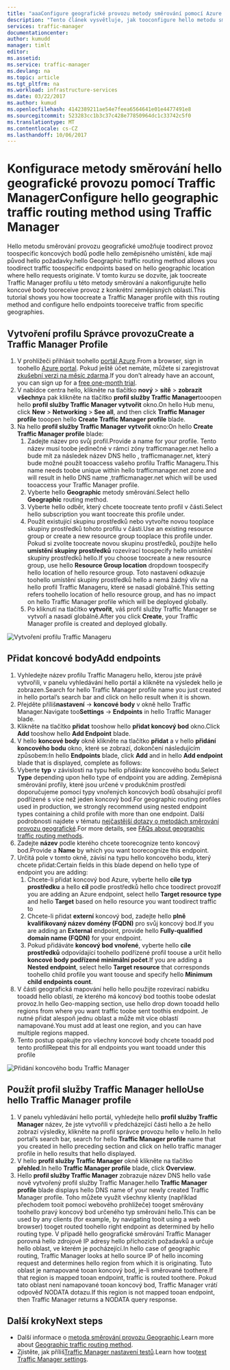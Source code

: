 ```yaml
---
title: "aaaConfigure geografické provozu metody směrování pomocí Azure Traffic Manageru | Microsoft Docs"
description: "Tento článek vysvětluje, jak tooconfigure hello metodu směrování provozu geografické pomocí Azure Traffic Manager"
services: traffic-manager
documentationcenter: 
author: kumudd
manager: timlt
editor: 
ms.assetid: 
ms.service: traffic-manager
ms.devlang: na
ms.topic: article
ms.tgt_pltfrm: na
ms.workload: infrastructure-services
ms.date: 03/22/2017
ms.author: kumud
ms.openlocfilehash: 4142389211ae54e7feea6564641e01e4477491e8
ms.sourcegitcommit: 523283cc1b3c37c428e77850964dc1c33742c5f0
ms.translationtype: MT
ms.contentlocale: cs-CZ
ms.lasthandoff: 10/06/2017
---
```

# <a name="configure-hello-geographic-traffic-routing-method-using-traffic-manager"></a><span data-ttu-id="50cf0-103">Konfigurace metody směrování hello geografické provozu pomocí Traffic Manager</span><span class="sxs-lookup"><span data-stu-id="50cf0-103">Configure hello geographic traffic routing method using Traffic Manager</span></span>

<span data-ttu-id="50cf0-104">Hello metodu směrování provozu geografické umožňuje toodirect provoz toospecific koncových bodů podle hello zeměpisného umístění, kde mají původ hello požadavky.</span><span class="sxs-lookup"><span data-stu-id="50cf0-104">hello Geographic traffic routing method allows you toodirect traffic toospecific endpoints based on hello geographic location where hello requests originate.</span></span> <span data-ttu-id="50cf0-105">V tomto kurzu se dozvíte, jak toocreate Traffic Manager profilu u této metody směrování a nakonfigurujte hello koncové body tooreceive provoz z konkrétní zeměpisných oblastí.</span><span class="sxs-lookup"><span data-stu-id="50cf0-105">This tutorial shows you how toocreate a Traffic Manager profile with this routing method and configure hello endpoints tooreceive traffic from specific geographies.</span></span>

## <a name="create-a-traffic-manager-profile"></a><span data-ttu-id="50cf0-106">Vytvoření profilu Správce provozu</span><span class="sxs-lookup"><span data-stu-id="50cf0-106">Create a Traffic Manager Profile</span></span>

1. <span data-ttu-id="50cf0-107">V prohlížeči přihlásit toohello [portál Azure](http://portal.azure.com).</span><span class="sxs-lookup"><span data-stu-id="50cf0-107">From a browser, sign in toohello [Azure portal](http://portal.azure.com).</span></span> <span data-ttu-id="50cf0-108">Pokud ještě účet nemáte, můžete si zaregistrovat [zkušební verzi na měsíc zdarma](https://azure.microsoft.com/free/).</span><span class="sxs-lookup"><span data-stu-id="50cf0-108">If you don’t already have an account, you can sign up for a [free one-month trial](https://azure.microsoft.com/free/).</span></span>
2. <span data-ttu-id="50cf0-109">V nabídce centra hello, klikněte na tlačítko **nový** > **sítě** > **zobrazit všechny**a pak klikněte na tlačítko **profil služby Traffic Manager**tooopen hello **profil služby Traffic Manager vytvořit** okno.</span><span class="sxs-lookup"><span data-stu-id="50cf0-109">On hello Hub menu, click **New** > **Networking** > **See all**, and then click **Traffic Manager profile** tooopen hello **Create Traffic Manager profile** blade.</span></span>
3. <span data-ttu-id="50cf0-110">Na hello **profil služby Traffic Manager vytvořit** okno:</span><span class="sxs-lookup"><span data-stu-id="50cf0-110">On hello **Create Traffic Manager profile** blade:</span></span>
    1. <span data-ttu-id="50cf0-111">Zadejte název pro svůj profil.</span><span class="sxs-lookup"><span data-stu-id="50cf0-111">Provide a name for your profile.</span></span> <span data-ttu-id="50cf0-112">Tento název musí toobe jedinečné v rámci zóny trafficmanager.net hello a bude mít za následek název DNS hello <profilename>, trafficmanager.net, který bude možné použít tooaccess vašeho profilu Traffic Manageru.</span><span class="sxs-lookup"><span data-stu-id="50cf0-112">This name needs toobe unique within hello trafficmanager.net zone and will result in hello DNS name <profilename>,trafficmanager.net which will be used tooaccess your Traffic Manager profile.</span></span>
    2. <span data-ttu-id="50cf0-113">Vyberte hello **Geographic** metody směrování.</span><span class="sxs-lookup"><span data-stu-id="50cf0-113">Select hello **Geographic** routing method.</span></span>
    3. <span data-ttu-id="50cf0-114">Vyberte hello odběr, který chcete toocreate tento profil v části.</span><span class="sxs-lookup"><span data-stu-id="50cf0-114">Select hello subscription you want toocreate this profile under.</span></span>
    4. <span data-ttu-id="50cf0-115">Použít existující skupinu prostředků nebo vytvořte novou tooplace skupiny prostředků tohoto profilu v části.</span><span class="sxs-lookup"><span data-stu-id="50cf0-115">Use an existing resource group or create a new resource group tooplace this profile under.</span></span> <span data-ttu-id="50cf0-116">Pokud si zvolíte toocreate novou skupinu prostředků, použijte hello **umístění skupiny prostředků** rozevírací toospecify hello umístění skupiny prostředků hello.</span><span class="sxs-lookup"><span data-stu-id="50cf0-116">If you choose toocreate a new resource group, use hello **Resource Group location** dropdown toospecify hello location of hello resource group.</span></span> <span data-ttu-id="50cf0-117">Toto nastavení odkazuje toohello umístění skupiny prostředků hello a nemá žádný vliv na hello profil Traffic Manageru, které se nasadí globálně.</span><span class="sxs-lookup"><span data-stu-id="50cf0-117">This setting refers toohello location of hello resource group, and has no impact on hello Traffic Manager profile which will be deployed globally.</span></span>
    5. <span data-ttu-id="50cf0-118">Po kliknutí na tlačítko **vytvořit**, váš profil služby Traffic Manager se vytvoří a nasadí globálně.</span><span class="sxs-lookup"><span data-stu-id="50cf0-118">After you click **Create**, your Traffic Manager profile is created and deployed globally.</span></span>

![Vytvoření profilu Traffic Manageru](./media/traffic-manager-geographic-routing-method/create-traffic-manager-profile.png)

## <a name="add-endpoints"></a><span data-ttu-id="50cf0-120">Přidat koncové body</span><span class="sxs-lookup"><span data-stu-id="50cf0-120">Add endpoints</span></span>

1. <span data-ttu-id="50cf0-121">Vyhledejte název profilu Traffic Manageru hello, kterou jste právě vytvořili, v panelu vyhledávání hello portál a klikněte na výsledek hello je zobrazen.</span><span class="sxs-lookup"><span data-stu-id="50cf0-121">Search for hello Traffic Manager profile name you just created in hello portal’s search bar and click on hello result when it is shown.</span></span>
2. <span data-ttu-id="50cf0-122">Přejděte příliš**nastavení** -> **koncové body** v okně hello Traffic Manager.</span><span class="sxs-lookup"><span data-stu-id="50cf0-122">Navigate too**Settings** -> **Endpoints** in hello Traffic Manager blade.</span></span>
3. <span data-ttu-id="50cf0-123">Klikněte na tlačítko **přidat** tooshow hello **přidat koncový bod** okno.</span><span class="sxs-lookup"><span data-stu-id="50cf0-123">Click **Add** tooshow hello **Add Endpoint** blade.</span></span>
3. <span data-ttu-id="50cf0-124">V hello **koncové body** okně klikněte na tlačítko **přidat** a v hello **přidání koncového bodu** okno, které se zobrazí, dokončení následujícím způsobem:</span><span class="sxs-lookup"><span data-stu-id="50cf0-124">In hello **Endpoints** blade, click **Add** and in hello **Add endpoint** blade that is displayed, complete as follows:</span></span>
4. <span data-ttu-id="50cf0-125">Vyberte **typ** v závislosti na typu hello přidáváte koncového bodu.</span><span class="sxs-lookup"><span data-stu-id="50cf0-125">Select **Type** depending upon hello type of endpoint you are adding.</span></span> <span data-ttu-id="50cf0-126">Zeměpisná směrování profily, které jsou určené v produkčním prostředí doporučujeme pomocí typy vnořených koncových bodů obsahující profil podřízené s více než jeden koncový bod.</span><span class="sxs-lookup"><span data-stu-id="50cf0-126">For geographic routing profiles used in production, we strongly recommend using nested endpoint types containing a child profile with more than one endpoint.</span></span> <span data-ttu-id="50cf0-127">Další podrobnosti najdete v tématu [nejčastější dotazy o metodách směrování provozu geografické](traffic-manager-FAQs.md).</span><span class="sxs-lookup"><span data-stu-id="50cf0-127">For more details, see [FAQs about geographic traffic routing methods](traffic-manager-FAQs.md).</span></span>
5. <span data-ttu-id="50cf0-128">Zadejte **název** podle kterého chcete toorecognize tento koncový bod.</span><span class="sxs-lookup"><span data-stu-id="50cf0-128">Provide a **Name** by which you want toorecognize this endpoint.</span></span>
6. <span data-ttu-id="50cf0-129">Určitá pole v tomto okně, závisí na typu hello koncového bodu, který chcete přidat:</span><span class="sxs-lookup"><span data-stu-id="50cf0-129">Certain fields in this blade depend on hello type of endpoint you are adding:</span></span>
    1. <span data-ttu-id="50cf0-130">Chcete-li přidat koncový bod Azure, vyberte hello **cíle typ prostředku** a hello **cíl** podle prostředků hello chce toodirect provoz</span><span class="sxs-lookup"><span data-stu-id="50cf0-130">If you are adding an Azure endpoint, select hello **Target resource type** and hello **Target** based on hello resource you want toodirect traffic to</span></span>
    2. <span data-ttu-id="50cf0-131">Chcete-li přidat **externí** koncový bod, zadejte hello **plně kvalifikovaný název domény (FQDN)** pro svůj koncový bod.</span><span class="sxs-lookup"><span data-stu-id="50cf0-131">If you are adding an **External** endpoint, provide hello **Fully-qualified domain name (FQDN)** for your endpoint.</span></span>
    3. <span data-ttu-id="50cf0-132">Pokud přidáváte **koncový bod vnořené**, vyberte hello **cíle prostředků** odpovídající toohello podřízené profil toouse a určit hello **koncové body podřízené minimální počet**.</span><span class="sxs-lookup"><span data-stu-id="50cf0-132">If you are adding a **Nested endpoint**, select hello **Target resource** that corresponds toohello child profile you want toouse and specify hello **Minimum child endpoints count**.</span></span>
7. <span data-ttu-id="50cf0-133">V části geografická mapování hello hello použijte rozevírací nabídku tooadd hello oblastí, ze kterého má koncový bod toothis toobe odeslat provoz.</span><span class="sxs-lookup"><span data-stu-id="50cf0-133">In hello Geo-mapping section, use hello drop down tooadd hello regions from where you want traffic toobe sent toothis endpoint.</span></span> <span data-ttu-id="50cf0-134">Je nutné přidat alespoň jednu oblast a může mít více oblastí namapované.</span><span class="sxs-lookup"><span data-stu-id="50cf0-134">You must add at least one region, and you can have multiple regions mapped.</span></span>
8. <span data-ttu-id="50cf0-135">Tento postup opakujte pro všechny koncové body chcete tooadd pod tento profil</span><span class="sxs-lookup"><span data-stu-id="50cf0-135">Repeat this for all endpoints you want tooadd under this profile</span></span>

![Přidání koncového bodu Traffic Manager](./media/traffic-manager-geographic-routing-method/add-traffic-manager-endpoint.png)

## <a name="use-hello-traffic-manager-profile"></a><span data-ttu-id="50cf0-137">Použít profil služby Traffic Manager hello</span><span class="sxs-lookup"><span data-stu-id="50cf0-137">Use hello Traffic Manager profile</span></span>
1.  <span data-ttu-id="50cf0-138">V panelu vyhledávání hello portál, vyhledejte hello **profil služby Traffic Manager** název, že jste vytvořili v předcházející části hello a že hello zobrazí výsledky, klikněte na profil správce provozu hello v hello.</span><span class="sxs-lookup"><span data-stu-id="50cf0-138">In hello portal’s search bar, search for hello **Traffic Manager profile** name that you created in hello preceding section and click on hello traffic manager profile in hello results that hello displayed.</span></span>
2. <span data-ttu-id="50cf0-139">V hello **profil služby Traffic Manager** okně klikněte na tlačítko **přehled**.</span><span class="sxs-lookup"><span data-stu-id="50cf0-139">In hello **Traffic Manager profile** blade, click **Overview**.</span></span>
3. <span data-ttu-id="50cf0-140">Hello **profil služby Traffic Manager** zobrazuje název DNS hello vaše nově vytvořený profil služby Traffic Manager.</span><span class="sxs-lookup"><span data-stu-id="50cf0-140">hello **Traffic Manager profile** blade displays hello DNS name of your newly created Traffic Manager profile.</span></span> <span data-ttu-id="50cf0-141">Toho můžete využít všechny klienty (například přechodem tooit pomocí webového prohlížeče) tooget směrovány toohello pravý koncový bod určeného typ směrování hello.</span><span class="sxs-lookup"><span data-stu-id="50cf0-141">This can be used by any clients (for example, by navigating tooit using a web browser) tooget routed toohello right endpoint as determined by hello routing type.</span></span>  <span data-ttu-id="50cf0-142">V případě hello geografické směrování Traffic Manager porovná hello zdrojové IP adresy hello příchozích požadavků a určuje hello oblast, ve kterém je pocházející.</span><span class="sxs-lookup"><span data-stu-id="50cf0-142">In hello case of geographic routing, Traffic Manager looks at hello source IP of hello incoming request and determines hello region from which it is originating.</span></span> <span data-ttu-id="50cf0-143">Tuto oblast je namapované tooan koncový bod, je-li směrované toothere.</span><span class="sxs-lookup"><span data-stu-id="50cf0-143">If that region is mapped tooan endpoint, traffic is routed toothere.</span></span> <span data-ttu-id="50cf0-144">Pokud tato oblast není namapované tooan koncový bod, Traffic Manager vrátí odpověď NODATA dotazu.</span><span class="sxs-lookup"><span data-stu-id="50cf0-144">If this region is not mapped tooan endpoint, then Traffic Manager returns a NODATA query response.</span></span>

## <a name="next-steps"></a><span data-ttu-id="50cf0-145">Další kroky</span><span class="sxs-lookup"><span data-stu-id="50cf0-145">Next steps</span></span>

- <span data-ttu-id="50cf0-146">Další informace o [metoda směrování provozu Geographic](traffic-manager-routing-methods.md#geographic).</span><span class="sxs-lookup"><span data-stu-id="50cf0-146">Learn more about [Geographic traffic routing method](traffic-manager-routing-methods.md#geographic).</span></span>
- <span data-ttu-id="50cf0-147">Zjistěte, jak příliš[Traffic Manager nastavení testů](traffic-manager-testing-settings.md).</span><span class="sxs-lookup"><span data-stu-id="50cf0-147">Learn how too[test Traffic Manager settings](traffic-manager-testing-settings.md).</span></span>
